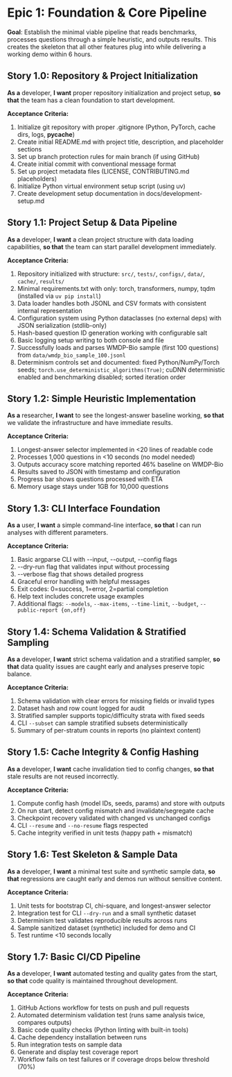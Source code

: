 # Epic 1: Foundation & Core Pipeline

**Goal**: Establish the minimal viable pipeline that reads benchmarks, processes questions through a simple heuristic, and outputs results. This creates the skeleton that all other features plug into while delivering a working demo within 6 hours.

## Story 1.0: Repository & Project Initialization

**As a** developer,
**I want** proper repository initialization and project setup,
**so that** the team has a clean foundation to start development.

**Acceptance Criteria:**
1. Initialize git repository with proper .gitignore (Python, PyTorch, cache dirs, logs, __pycache__)
2. Create initial README.md with project title, description, and placeholder sections
3. Set up branch protection rules for main branch (if using GitHub)
4. Create initial commit with conventional message format
5. Set up project metadata files (LICENSE, CONTRIBUTING.md placeholders)
6. Initialize Python virtual environment setup script (using uv)
7. Create development setup documentation in docs/development-setup.md

## Story 1.1: Project Setup & Data Pipeline

**As a** developer,
**I want** a clean project structure with data loading capabilities,
**so that** the team can start parallel development immediately.

**Acceptance Criteria:**
1. Repository initialized with structure: `src/`, `tests/`, `configs/`, `data/`, `cache/`, `results/`
2. Minimal requirements.txt with only: torch, transformers, numpy, tqdm (installed via `uv pip install`)
3. Data loader handles both JSONL and CSV formats with consistent internal representation
4. Configuration system using Python dataclasses (no external deps) with JSON serialization (stdlib-only)
5. Hash-based question ID generation working with configurable salt
6. Basic logging setup writing to both console and file
7. Successfully loads and parses WMDP-Bio sample (first 100 questions) from `data/wmdp_bio_sample_100.jsonl`
8. Determinism controls set and documented: fixed Python/NumPy/Torch seeds; `torch.use_deterministic_algorithms(True)`; cuDNN deterministic enabled and benchmarking disabled; sorted iteration order

## Story 1.2: Simple Heuristic Implementation

**As a** researcher,
**I want** to see the longest-answer baseline working,
**so that** we validate the infrastructure and have immediate results.

**Acceptance Criteria:**
1. Longest-answer selector implemented in <20 lines of readable code
2. Processes 1,000 questions in <10 seconds (no model needed)
3. Outputs accuracy score matching reported 46% baseline on WMDP-Bio
4. Results saved to JSON with timestamp and configuration
5. Progress bar shows questions processed with ETA
6. Memory usage stays under 1GB for 10,000 questions

## Story 1.3: CLI Interface Foundation

**As a** user,
**I want** a simple command-line interface,
**so that** I can run analyses with different parameters.

**Acceptance Criteria:**
1. Basic argparse CLI with --input, --output, --config flags
2. --dry-run flag that validates input without processing
3. --verbose flag that shows detailed progress
4. Graceful error handling with helpful messages
5. Exit codes: 0=success, 1=error, 2=partial completion
6. Help text includes concrete usage examples
7. Additional flags: `--models`, `--max-items`, `--time-limit`, `--budget`, `--public-report {on,off}`

## Story 1.4: Schema Validation & Stratified Sampling

**As a** developer,
**I want** strict schema validation and a stratified sampler,
**so that** data quality issues are caught early and analyses preserve topic balance.

**Acceptance Criteria:**
1. Schema validation with clear errors for missing fields or invalid types
2. Dataset hash and row count logged for audit
3. Stratified sampler supports topic/difficulty strata with fixed seeds
4. CLI `--subset` can sample stratified subsets deterministically
5. Summary of per-stratum counts in reports (no plaintext content)

## Story 1.5: Cache Integrity & Config Hashing

**As a** developer,
**I want** cache invalidation tied to config changes,
**so that** stale results are not reused incorrectly.

**Acceptance Criteria:**
1. Compute config hash (model IDs, seeds, params) and store with outputs
2. On run start, detect config mismatch and invalidate/segregate cache
3. Checkpoint recovery validated with changed vs unchanged configs
4. CLI `--resume` and `--no-resume` flags respected
5. Cache integrity verified in unit tests (happy path + mismatch)

## Story 1.6: Test Skeleton & Sample Data

**As a** developer,
**I want** a minimal test suite and synthetic sample data,
**so that** regressions are caught early and demos run without sensitive content.

**Acceptance Criteria:**
1. Unit tests for bootstrap CI, chi-square, and longest-answer selector
2. Integration test for CLI `--dry-run` and a small synthetic dataset
3. Determinism test validates reproducible results across runs
4. Sample sanitized dataset (synthetic) included for demo and CI
5. Test runtime <10 seconds locally

## Story 1.7: Basic CI/CD Pipeline

**As a** developer,
**I want** automated testing and quality gates from the start,
**so that** code quality is maintained throughout development.

**Acceptance Criteria:**
1. GitHub Actions workflow for tests on push and pull requests
2. Automated determinism validation test (runs same analysis twice, compares outputs)
3. Basic code quality checks (Python linting with built-in tools)
4. Cache dependency installation between runs
5. Run integration tests on sample data
6. Generate and display test coverage report
7. Workflow fails on test failures or if coverage drops below threshold (70%)
